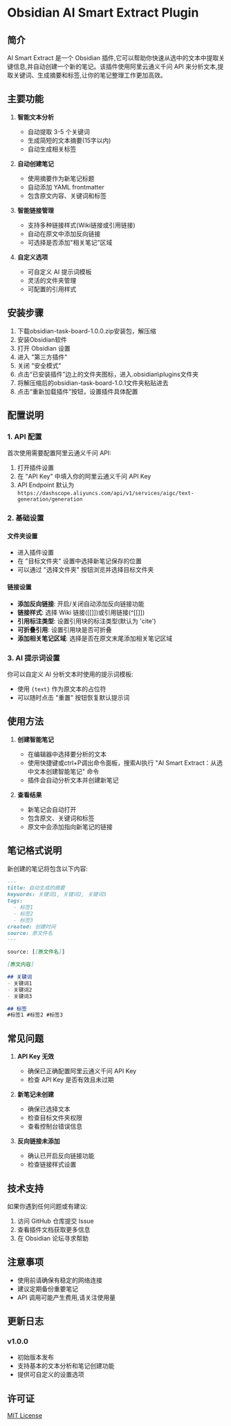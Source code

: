 
# Obsidian AI Smart Extract Plugin

## 简介

AI Smart Extract 是一个 Obsidian 插件,它可以帮助你快速从选中的文本中提取关键信息,并自动创建一个新的笔记。该插件使用阿里云通义千问 API 来分析文本,提取关键词、生成摘要和标签,让你的笔记整理工作更加高效。

## 主要功能

1. **智能文本分析**
   - 自动提取 3-5 个关键词
   - 生成简短的文本摘要(15字以内)
   - 自动生成相关标签

2. **自动创建笔记**
   - 使用摘要作为新笔记标题
   - 自动添加 YAML frontmatter
   - 包含原文内容、关键词和标签

3. **智能链接管理**
   - 支持多种链接样式(Wiki链接或引用链接)
   - 自动在原文中添加反向链接
   - 可选择是否添加"相关笔记"区域

4. **自定义选项**
   - 可自定义 AI 提示词模板
   - 灵活的文件夹管理
   - 可配置的引用样式

## 安装步骤

1. 下载obsidian-task-board-1.0.0.zip安装包，解压缩
2. 安装Obsidian软件
3. 打开 Obsidian 设置
4. 进入 "第三方插件"
5. 关闭 "安全模式"
6. 点击“已安装插件”边上的文件夹图标，进入.obsidian\plugins文件夹
7. 将解压缩后的obsidian-task-board-1.0.1文件夹粘贴进去
8. 点击“重新加载插件”按钮，设置插件具体配置

## 配置说明

### 1. API 配置

首次使用需要配置阿里云通义千问 API:

1. 打开插件设置
2. 在 "API Key" 中填入你的阿里云通义千问 API Key
3. API Endpoint 默认为 `https://dashscope.aliyuncs.com/api/v1/services/aigc/text-generation/generation`

### 2. 基础设置

#### 文件夹设置
- 进入插件设置
- 在 "目标文件夹" 设置中选择新笔记保存的位置
- 可以通过 "选择文件夹" 按钮浏览并选择目标文件夹

#### 链接设置
- **添加反向链接**: 开启/关闭自动添加反向链接功能
- **链接样式**: 选择 Wiki 链接([[]])或引用链接(^[[]])
- **引用标注类型**: 设置引用块的标注类型(默认为 'cite')
- **可折叠引用**: 设置引用块是否可折叠
- **添加相关笔记区域**: 选择是否在原文末尾添加相关笔记区域

### 3. AI 提示词设置

你可以自定义 AI 分析文本时使用的提示词模板:
- 使用 `{text}` 作为原文本的占位符
- 可以随时点击 "重置" 按钮恢复默认提示词

## 使用方法

1. **创建智能笔记**
   - 在编辑器中选择要分析的文本
   - 使用快捷键或ctrl+P调出命令面板，搜索AI执行 "AI Smart Extract：从选中文本创建智能笔记" 命令
   - 插件会自动分析文本并创建新笔记

2. **查看结果**
   - 新笔记会自动打开
   - 包含原文、关键词和标签
   - 原文中会添加指向新笔记的链接

## 笔记格式说明

新创建的笔记将包含以下内容:

```markdown
---
title: 自动生成的摘要
keywords: 关键词1, 关键词2, 关键词3
tags:
  - 标签1
  - 标签2
  - 标签3
created: 创建时间
source: 原文件名
---

source: [[原文件名]]

[原文内容]

## 关键词
- 关键词1
- 关键词2
- 关键词3

## 标签
#标签1 #标签2 #标签3
```

## 常见问题

1. **API Key 无效**
   - 确保已正确配置阿里云通义千问 API Key
   - 检查 API Key 是否有效且未过期

2. **新笔记未创建**
   - 确保已选择文本
   - 检查目标文件夹权限
   - 查看控制台错误信息

3. **反向链接未添加**
   - 确认已开启反向链接功能
   - 检查链接样式设置

## 技术支持

如果你遇到任何问题或有建议:
1. 访问 GitHub 仓库提交 Issue
2. 查看插件文档获取更多信息
3. 在 Obsidian 论坛寻求帮助

## 注意事项

- 使用前请确保有稳定的网络连接
- 建议定期备份重要笔记
- API 调用可能产生费用,请关注使用量

## 更新日志

### v1.0.0
- 初始版本发布
- 支持基本的文本分析和笔记创建功能
- 提供可自定义的设置选项

## 许可证

[MIT License](LICENSE)